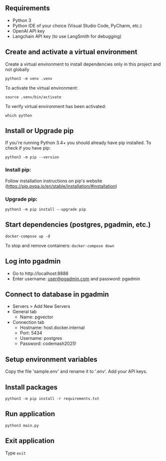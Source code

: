 ## Requirements
* Python 3
* Python IDE of your choice (Visual Studio Code, PyCharm, etc.)
* OpenAI API key
* Langchain API key (to use LangSmith for debugging)


## Create and activate a virtual environment
Create a virtual environment to install dependencies only in this project and not globally

`python3 -m venv .venv`

To activate the virtual environment:

`source .venv/bin/activate`

To verify virtual environment has been activated:

`which python`

## Install or Upgrade pip

If you're running Python 3.4+ you should already have pip installed. To check if you have pip:

`python3 -m pip --version`

### Install pip:

Follow installation instructions on pip's website (https://pip.pypa.io/en/stable/installation/#installation)


### Upgrade pip:

`python3 -m pip install --upgrade pip`

## Start dependencies (postgres, pgadmin, etc.)
`docker-compose up -d`

To stop and remove containers:
`docker-compose down`

## Log into pgadmin
* Go to http://localhost:8888
* Enter username: user@pgadmin.com and password: pgadmin

## Connect to database in pgadmin
* Servers > Add New Servers
* General tab
    * Name: pgvector
* Connection tab
    * Hostname: host.docker.internal
    * Port: 5434
    * Username: postgres
    * Password: codemash2025!

## Setup environment variables
Copy the file 'sample.env' and rename it to '.env'.  Add your API keys.

## Install packages
`python3 -m pip install -r requirements.txt`

## Run application
`python3 main.py`

## Exit application
Type `exit`